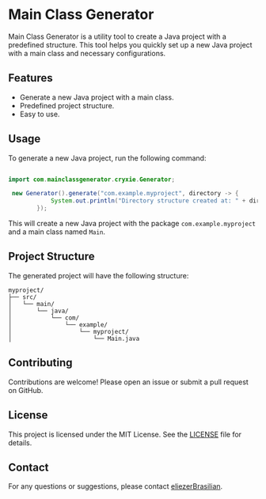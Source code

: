 # Main Class Generator

Main Class Generator is a utility tool to create a Java project with a predefined structure. This tool helps you quickly set up a new Java project with a main class and necessary configurations.

## Features

- Generate a new Java project with a main class.
- Predefined project structure.
- Easy to use.

## Usage

To generate a new Java project, run the following command:

```java

import com.mainclassgenerator.cryxie.Generator;

 new Generator().generate("com.example.myproject", directory -> {
            System.out.println("Directory structure created at: " + directory.getAbsolutePath());
        });
```

This will create a new Java project with the package `com.example.myproject` and a main class named `Main`.

## Project Structure

The generated project will have the following structure:

```
myproject/
├── src/
│   └── main/
│       └── java/
│           └── com/
│               └── example/
│                   └── myproject/
│                       └── Main.java

```

## Contributing

Contributions are welcome! Please open an issue or submit a pull request on GitHub.

## License

This project is licensed under the MIT License. See the [LICENSE](LICENSE) file for details.

## Contact

For any questions or suggestions, please contact [eliezerBrasilian](https://github.com/eliezerBrasilian).
